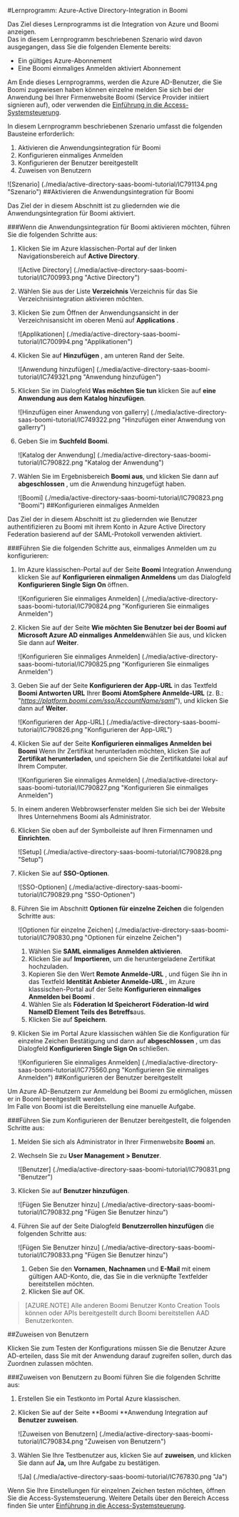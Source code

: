 <properties 
    pageTitle="Lernprogramm: Azure-Active Directory-Integration in Boomi | Microsoft Azure" 
    description="Informationen Sie zur Verwendung von Boomi mit Azure Active Directory einmaliges Anmelden, automatisierte Bereitstellung und mehr aktivieren!" 
    services="active-directory" 
    authors="jeevansd"  
    documentationCenter="na" 
    manager="femila"/>
<tags 
    ms.service="active-directory" 
    ms.devlang="na" 
    ms.topic="article" 
    ms.tgt_pltfrm="na" 
    ms.workload="identity" 
    ms.date="09/29/2016" 
    ms.author="jeedes" />

#<a name="tutorial-azure-active-directory-integration-with-boomi"></a>Lernprogramm: Azure-Active Directory-Integration in Boomi

Das Ziel dieses Lernprogramms ist die Integration von Azure und Boomi anzeigen.  
Das in diesem Lernprogramm beschriebenen Szenario wird davon ausgegangen, dass Sie die folgenden Elemente bereits:

-   Ein gültiges Azure-Abonnement
-   Eine Boomi einmaliges Anmelden aktiviert Abonnement

Am Ende dieses Lernprogramms, werden die Azure AD-Benutzer, die Sie Boomi zugewiesen haben können einzelne melden Sie sich bei der Anwendung bei Ihrer Firmenwebsite Boomi (Service Provider initiiert signieren auf), oder verwenden die [Einführung in die Access-Systemsteuerung](active-directory-saas-access-panel-introduction.md).

In diesem Lernprogramm beschriebenen Szenario umfasst die folgenden Bausteine erforderlich:

1.  Aktivieren die Anwendungsintegration für Boomi
2.  Konfigurieren einmaliges Anmelden
3.  Konfigurieren der Benutzer bereitgestellt
4.  Zuweisen von Benutzern

![Szenario] (./media/active-directory-saas-boomi-tutorial/IC791134.png "Szenario")
##<a name="enabling-the-application-integration-for-boomi"></a>Aktivieren die Anwendungsintegration für Boomi

Das Ziel der in diesem Abschnitt ist zu gliedernden wie die Anwendungsintegration für Boomi aktiviert.

###<a name="to-enable-the-application-integration-for-boomi-perform-the-following-steps"></a>Wenn die Anwendungsintegration für Boomi aktivieren möchten, führen Sie die folgenden Schritte aus:

1.  Klicken Sie im Azure klassischen-Portal auf der linken Navigationsbereich auf **Active Directory**.

    ![Active Directory] (./media/active-directory-saas-boomi-tutorial/IC700993.png "Active Directory")

2.  Wählen Sie aus der Liste **Verzeichnis** Verzeichnis für das Sie Verzeichnisintegration aktivieren möchten.

3.  Klicken Sie zum Öffnen der Anwendungsansicht in der Verzeichnisansicht im oberen Menü auf **Applications** .

    ![Applikationen] (./media/active-directory-saas-boomi-tutorial/IC700994.png "Applikationen")

4.  Klicken Sie auf **Hinzufügen** , am unteren Rand der Seite.

    ![Anwendung hinzufügen] (./media/active-directory-saas-boomi-tutorial/IC749321.png "Anwendung hinzufügen")

5.  Klicken Sie im Dialogfeld **Was möchten Sie tun** klicken Sie auf **eine Anwendung aus dem Katalog hinzufügen**.

    ![Hinzufügen einer Anwendung von gallerry] (./media/active-directory-saas-boomi-tutorial/IC749322.png "Hinzufügen einer Anwendung von gallerry")

6.  Geben Sie im **Suchfeld** **Boomi**.

    ![Katalog der Anwendung] (./media/active-directory-saas-boomi-tutorial/IC790822.png "Katalog der Anwendung")

7.  Wählen Sie im Ergebnisbereich **Boomi aus**, und klicken Sie dann auf **abgeschlossen** , um die Anwendung hinzugefügt haben.

    ![Boomi] (./media/active-directory-saas-boomi-tutorial/IC790823.png "Boomi")
##<a name="configuring-single-sign-on"></a>Konfigurieren einmaliges Anmelden

Das Ziel der in diesem Abschnitt ist zu gliedernden wie Benutzer authentifizieren zu Boomi mit ihrem Konto in Azure Active Directory Federation basierend auf der SAML-Protokoll verwenden aktiviert.

###<a name="to-configure-single-sign-on-perform-the-following-steps"></a>Führen Sie die folgenden Schritte aus, einmaliges Anmelden um zu konfigurieren:

1.  Im Azure klassischen-Portal auf der Seite **Boomi** Integration Anwendung klicken Sie auf **Konfigurieren einmaligen Anmeldens** um das Dialogfeld **Konfigurieren Single Sign On** öffnen.

    ![Konfigurieren Sie einmaliges Anmelden] (./media/active-directory-saas-boomi-tutorial/IC790824.png "Konfigurieren Sie einmaliges Anmelden")

2.  Klicken Sie auf der Seite **Wie möchten Sie Benutzer bei der Boomi auf** **Microsoft Azure AD einmaliges Anmelden**wählen Sie aus, und klicken Sie dann auf **Weiter**.

    ![Konfigurieren Sie einmaliges Anmelden] (./media/active-directory-saas-boomi-tutorial/IC790825.png "Konfigurieren Sie einmaliges Anmelden")

3.  Geben Sie auf der Seite **Konfigurieren der App-URL** in das Textfeld **Boomi Antworten URL** Ihrer **Boomi AtomSphere Anmelde-URL** (z. B.: "*https://platform.boomi.com/sso/AccountName/saml*"), und klicken Sie dann auf **Weiter**.

    ![Konfigurieren der App-URL] (./media/active-directory-saas-boomi-tutorial/IC790826.png "Konfigurieren der App-URL")

4.  Klicken Sie auf der Seite **Konfigurieren einmaliges Anmelden bei Boomi** Wenn Ihr Zertifikat herunterladen möchten, klicken Sie auf **Zertifikat herunterladen**, und speichern Sie die Zertifikatdatei lokal auf Ihrem Computer.

    ![Konfigurieren Sie einmaliges Anmelden] (./media/active-directory-saas-boomi-tutorial/IC790827.png "Konfigurieren Sie einmaliges Anmelden")

5.  In einem anderen Webbrowserfenster melden Sie sich bei der Website Ihres Unternehmens Boomi als Administrator.

6.  Klicken Sie oben auf der Symbolleiste auf Ihren Firmennamen und **Einrichten**.

    ![Setup] (./media/active-directory-saas-boomi-tutorial/IC790828.png "Setup")

7.  Klicken Sie auf **SSO-Optionen**.

    ![SSO-Optionen] (./media/active-directory-saas-boomi-tutorial/IC790829.png "SSO-Optionen")

8.  Führen Sie im Abschnitt **Optionen für einzelne Zeichen** die folgenden Schritte aus:

    ![Optionen für einzelne Zeichen] (./media/active-directory-saas-boomi-tutorial/IC790830.png "Optionen für einzelne Zeichen")

    1.  Wählen Sie **SAML einmaliges Anmelden aktivieren**.
    2.  Klicken Sie auf **Importieren**, um die heruntergeladene Zertifikat hochzuladen.
    3.  Kopieren Sie den Wert **Remote Anmelde-URL** , und fügen Sie ihn in das Textfeld **Identität Anbieter Anmelde-URL** , im Azure klassischen-Portal auf der Seite **Konfigurieren einmaliges Anmelden bei Boomi** .
    4.  Wählen Sie als **Föderation Id Speicherort** **Föderation-Id wird NameID Element Teils des Betreffs**aus.
    5.  Klicken Sie auf **Speichern**.

9.  Klicken Sie im Portal Azure klassischen wählen Sie die Konfiguration für einzelne Zeichen Bestätigung und dann auf **abgeschlossen** , um das Dialogfeld **Konfigurieren Single Sign On** schließen.

    ![Konfigurieren Sie einmaliges Anmelden] (./media/active-directory-saas-boomi-tutorial/IC775560.png "Konfigurieren Sie einmaliges Anmelden")
##<a name="configuring-user-provisioning"></a>Konfigurieren der Benutzer bereitgestellt

Um Azure AD-Benutzern zur Anmeldung bei Boomi zu ermöglichen, müssen er in Boomi bereitgestellt werden.  
Im Falle von Boomi ist die Bereitstellung eine manuelle Aufgabe.

###<a name="to-configure-user-provisioning-perform-the-following-steps"></a>Führen Sie zum Konfigurieren der Benutzer bereitgestellt, die folgenden Schritte aus:

1.  Melden Sie sich als Administrator in Ihrer Firmenwebsite **Boomi** an.

2.  Wechseln Sie zu **User Management \> Benutzer**.

    ![Benutzer] (./media/active-directory-saas-boomi-tutorial/IC790831.png "Benutzer")

3.  Klicken Sie auf **Benutzer hinzufügen**.

    ![Fügen Sie Benutzer hinzu] (./media/active-directory-saas-boomi-tutorial/IC790832.png "Fügen Sie Benutzer hinzu")

4.  Führen Sie auf der Seite Dialogfeld **Benutzerrollen hinzufügen** die folgenden Schritte aus:

    ![Fügen Sie Benutzer hinzu] (./media/active-directory-saas-boomi-tutorial/IC790833.png "Fügen Sie Benutzer hinzu")

    1.  Geben Sie den **Vornamen**, **Nachnamen** und **E-Mail** mit einem gültigen AAD-Konto, die, das Sie in die verknüpfte Textfelder bereitstellen möchten.
    2.  Klicken Sie auf OK.

>[AZURE.NOTE] Alle anderen Boomi Benutzer Konto Creation Tools können oder APIs bereitgestellt durch Boomi bereitstellen AAD Benutzerkonten.

##<a name="assigning-users"></a>Zuweisen von Benutzern

Klicken Sie zum Testen der Konfigurations müssen Sie die Benutzer Azure AD-erteilen, dass Sie mit der Anwendung darauf zugreifen sollen, durch das Zuordnen zulassen möchten.

###<a name="to-assign-users-to-boomi-perform-the-following-steps"></a>Zuweisen von Benutzern zu Boomi führen Sie die folgenden Schritte aus:

1.  Erstellen Sie ein Testkonto im Portal Azure klassischen.

2.  Klicken Sie auf der Seite **Boomi **Anwendung Integration auf **Benutzer zuweisen**.

    ![Zuweisen von Benutzern] (./media/active-directory-saas-boomi-tutorial/IC790834.png "Zuweisen von Benutzern")

3.  Wählen Sie Ihre Testbenutzer aus, klicken Sie auf **zuweisen**, und klicken Sie dann auf **Ja,** um Ihre Aufgabe zu bestätigen.

    ![Ja] (./media/active-directory-saas-boomi-tutorial/IC767830.png "Ja")

Wenn Sie Ihre Einstellungen für einzelnen Zeichen testen möchten, öffnen Sie die Access-Systemsteuerung. Weitere Details über den Bereich Access finden Sie unter [Einführung in die Access-Systemsteuerung](active-directory-saas-access-panel-introduction.md).
